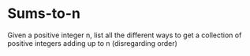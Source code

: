 # Sums-to-n
Given a positive integer n, list all the different ways to get a collection of positive integers adding up to n (disregarding order)
